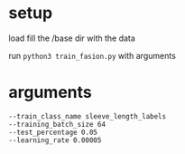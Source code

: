 # setup

load fill the /base dir with the data

run `python3 train_fasion.py` with arguments

# arguments

```
--train_class_name sleeve_length_labels
--training_batch_size 64
--test_percentage 0.05
--learning_rate 0.00005
```

